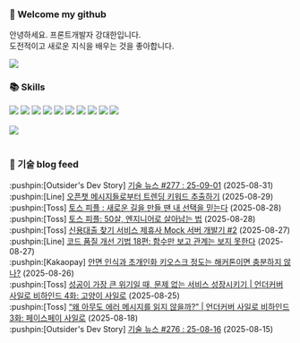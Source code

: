 ### 👋 Welcome my github

안녕하세요. 프론트개발자 강대한입니다.
<br>
도전적이고 새로운 지식을 배우는 것을 좋아합니다.

<!--
![header](https://capsule-render.vercel.app/api?type=Waving&color=auto&height=300&section=header&text=Welcome&fontAlignY=40&desc=KangDaeHan%20github%20&descSize=20&descAlignY=55&animation=fadeIn&fontSize=90)

**KangDaeHan/KangDaeHan** is a ✨ _special_ ✨ repository because its `README.md` (this file) appears on your GitHub profile.

Here are some ideas to get you started:

- 🔭 I’m currently working on ...
- 🌱 I’m currently learning ...
- 👯 I’m looking to collaborate on ...
- 🤔 I’m looking for help with ...
- 💬 Ask me about ...
- 📫 How to reach me: ...
- 😄 Pronouns: ...
- ⚡ Fun fact: ...
-->

<a href="https://twinfamily.github.io" target="_blank"><img src="https://img.shields.io/badge/Blog-121D33?style=flat-square&logo=blogger&logoColor=ffffff"/></a>

### :books: Skills
<a href="#" target="_blank"><img src="https://img.shields.io/badge/React-61DAFB?style=flat-square&logo=react&logoColor=ffffff"/></a>
<a href="#" target="_blank"><img src="https://img.shields.io/badge/Html5-E34F26?style=flat-square&logo=html5&logoColor=ffffff"/></a>
<a href="#" target="_blank"><img src="https://img.shields.io/badge/Javascript-F7DF1E?style=flat-square&logo=javascript&logoColor=ffffff"/></a>
<a href="#" target="_blank"><img src="https://img.shields.io/badge/Cssmodules-000000?style=flat-square&logo=cssmodules&logoColor=ffffff"/></a>
<a href="#" target="_blank"><img src="https://img.shields.io/badge/Node.js-339933?style=flat-square&logo=nodedotjs&logoColor=ffffff"/></a>
<a href="#" target="_blank"><img src="https://img.shields.io/badge/Typescript-3178C6?style=flat-square&logo=typescript&logoColor=ffffff"/></a>
<a href="#" target="_blank"><img src="https://img.shields.io/badge/Git-F05032?style=flat-square&logo=git&logoColor=ffffff"/></a>
<a href="#" target="_blank"><img src="https://img.shields.io/badge/Gitlab-FC6D26?style=flat-square&logo=gitlab&logoColor=ffffff"/></a>
<a href="#" target="_blank"><img src="https://img.shields.io/badge/Webpack-8DD6F9?style=flat-square&logo=webpack&logoColor=ffffff"/></a>
<a href="#" target="_blank"><img src="https://img.shields.io/badge/Vite-646CFF?style=flat-square&logo=vite&logoColor=ffffff"/></a>
<br><br>
<img src="https://github-readme-stats.vercel.app/api/top-langs/?username=KangDaeHan&layout=compact">
<br><br>
### :round_pushpin: 기술 blog feed
<!-- BLOG-POST-LIST:START --><div>:pushpin:[Outsider's Dev Story] <a target="_blank" href="https://blog.outsider.ne.kr/1770">기술 뉴스 #277 : 25-09-01</a> (2025-08-31)</div><div>:pushpin:[Line] <a target="_blank" href="https://techblog.lycorp.co.jp/ko/extracting-trending-keywords-from-openchat-messages">오픈챗 메시지들로부터 트렌딩 키워드 추출하기</a> (2025-08-29)</div><div>:pushpin:[Toss] <a target="_blank" href="https://toss.tech/article/tosspeople_hyunjung">토스 피플 : 새로운 길을 만들 땐 내 선택을 믿는다</a> (2025-08-28)</div><div>:pushpin:[Toss] <a target="_blank" href="https://toss.tech/article/tosspeople-diko">토스 피플: 50살, 엔지니어로 살아남는 법</a> (2025-08-28)</div><div>:pushpin:[Toss] <a target="_blank" href="https://toss.tech/article/credit-loan-partner-mock-server-2">신용대출 찾기 서비스 제휴사 Mock 서버 개발기 #2</a> (2025-08-27)</div><div>:pushpin:[Line] <a target="_blank" href="https://techblog.lycorp.co.jp/ko/techniques-for-improving-code-quality-18">코드 품질 개선 기법 18편: 함수만 보고 관계는 보지 못한다</a> (2025-08-27)</div><div>:pushpin:[Kakaopay] <a target="_blank" href="https://tech.kakaopay.com/post/kakaopay-hackathon-face-kiosk-solution/">안면 인식과 초개인화 키오스크 정도는 해커톤이면 충분하지 않나?</a> (2025-08-26)</div><div>:pushpin:[Toss] <a target="_blank" href="https://toss.tech/article/undercover-silo-5">성공이 가장 큰 위기일 때, 문제 없는 서비스 성장시키기 | 언더커버 사일로 비하인드 4화: 고양이 사일로</a> (2025-08-25)</div><div>:pushpin:[Toss] <a target="_blank" href="https://toss.tech/article/undercover-silo-4">“왜 아무도 에러 메시지를 읽지 않을까?” | 언더커버 사일로 비하인드 3화: 페이스페이 사일로</a> (2025-08-18)</div><div>:pushpin:[Outsider's Dev Story] <a target="_blank" href="https://blog.outsider.ne.kr/1769">기술 뉴스 #276 : 25-08-16</a> (2025-08-15)</div><!-- BLOG-POST-LIST:END -->

<!-- ![Anurag's GitHub stats](https://github-readme-stats.vercel.app/api?username=KangDaeHan&show_icons=true&theme=radical) -->

